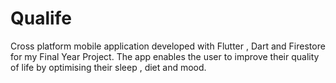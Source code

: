 # Qualife

Cross platform mobile application developed with Flutter , Dart and Firestore for my Final Year Project.
The app enables the user to improve their quality of life by optimising their sleep , diet and mood.

